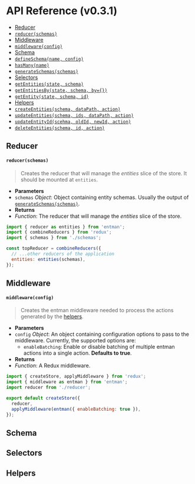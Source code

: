 # API Reference (v0.3.1)

 - [Reducer]()
  - [`reducer(schemas)`]()
 - [Middleware]()
  - [`middleware(config)`]()
 - [Schema]()
  - [`defineSchema(name, config)`]()
  - [`hasMany(name)`]()
  - [`generateSchemas(schemas)`]()
 - [Selectors]()
  - [`getEntities(state, schema)`]()
  - [`getEntitiesBy(state, schema, by={})`]()
  - [`getEntity(state, schema, id)`]()
 - [Helpers]()
  - [`createEntities(schema, dataPath, action)`]()
  - [`updateEntities(schema, ids, dataPath, action)`]()
  - [`updateEntityId(scehma, oldId, newId, action)`]()
  - [`deleteEntities(schema, id, action)`]()
  
## Reducer

#### `reducer(schemas)`

> Creates the reducer that will manage the *entities* slice of the store. It should be mounted at `entities`.

 - **Parameters**
  - `schemas` *Object*: Object containing entity schemas. Usually the output of [`generateSchemas(schemas)`](). 
 - **Returns**
  - *Function*: The reducer that will manage the *entities* slice of the store.

```javascript
import { reducer as entities } from 'entman';
import { combineReducers } from 'redux';
import { schemas } from './schemas';

const topReducer = combineReducers({
  // ...other reducers of the application
  entities: entities(schemas),
});
```

## Middleware

#### `middleware(config)`

> Creates the entman middleware needed to process the actions generated by the [helpers]().

 - **Parameters**
  - `config` *Object*: An object containing configuration options to pass to the middleware. Currently, the supported options are: 
    - `enableBatching`: Enable or disable batching of multiple entman actions into a single action. **Defaults to true**.
 - **Returns**
  - *Function*: A Redux middleware.

```javascript
import { createStore, applyMiddleware } from 'redux';
import { middleware as entman } from 'entman';
import reducer from './reducer';

export default createStore({
  reducer,
  applyMiddleware(entman({ enableBatching: true }),
});
```

## Schema

## Selectors

## Helpers
